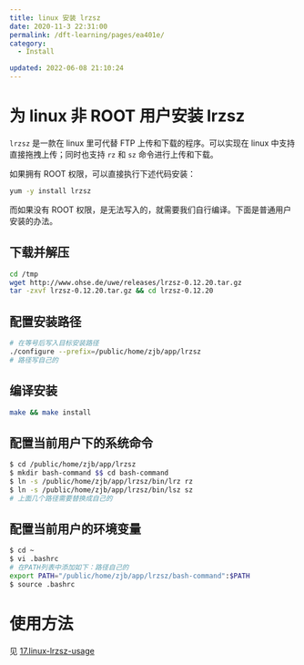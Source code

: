 ```yaml
---
title: linux 安装 lrzsz
date: 2020-11-3 22:31:00
permalink: /dft-learning/pages/ea401e/
category:
  - Install

updated: 2022-06-08 21:10:24
---
```


# 为 linux 非 ROOT 用户安装 lrzsz

`lrzsz` 是一款在 linux 里可代替 FTP 上传和下载的程序。可以实现在 linux 中支持直接拖拽上传；同时也支持 `rz` 和 `sz` 命令进行上传和下载。

如果拥有 ROOT 权限，可以直接执行下述代码安装：

```bash
yum -y install lrzsz
```

而如果没有 ROOT 权限，是无法写入的，就需要我们自行编译。下面是普通用户安装的办法。

## 下载并解压

```bash
cd /tmp
wget http://www.ohse.de/uwe/releases/lrzsz-0.12.20.tar.gz
tar -zxvf lrzsz-0.12.20.tar.gz && cd lrzsz-0.12.20
```

## 配置安装路径

```bash
# 在等号后写入目标安装路径
./configure --prefix=/public/home/zjb/app/lrzsz
# 路径写自己的
```

## 编译安装

```bash
make && make install
```

## 配置当前用户下的系统命令

```bash
$ cd /public/home/zjb/app/lrzsz
$ mkdir bash-command $$ cd bash-command
$ ln -s /public/home/zjb/app/lrzsz/bin/lrz rz 
$ ln -s /public/home/zjb/app/lrzsz/bin/lsz sz
# 上面几个路径需要替换成自己的
```

## 配置当前用户的环境变量

```bash
$ cd ~
$ vi .bashrc
# 在PATH列表中添加如下：路径自己的
export PATH="/public/home/zjb/app/lrzsz/bash-command":$PATH
$ source .bashrc
```

# 使用方法

见 [17.linux-lrzsz-usage](../../03.Linux/01.linux/17.linux-lrzsz-usage.md)
